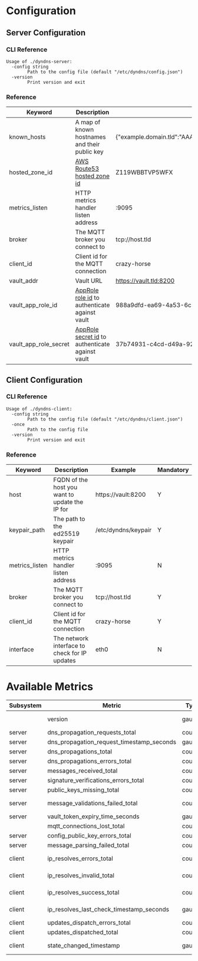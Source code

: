 # Configuration

## Server Configuration

### CLI Reference
```
Usage of ./dyndns-server:
  -config string
        Path to the config file (default "/etc/dyndns/config.json")
  -version
        Print version and exit
```

### Reference
| Keyword               | Description                                                                                               | Example                                                                                       | Mandatory |
|-----------------------|-----------------------------------------------------------------------------------------------------------|-----------------------------------------------------------------------------------------------|-----------|
| known_hosts           | A map of known hostnames and their public key                                                             | {"example.domain.tld":"AAAAC3NzaC1lZDI1NTE5AAAAIBfJ2Qjt5GPi7DKRPGxJCkvk8xNsG9dA607tnWagOk2D"} | Y         |
| hosted_zone_id        | [AWS Route53 hosted zone id](https://docs.aws.amazon.com/Route53/latest/APIReference/API_HostedZone.html) | Z119WBBTVP5WFX                                                                                | Y         |
| metrics_listen        | HTTP metrics handler listen address                                                                       | :9095                                                                                         | N         |
| broker                | The MQTT broker you connect to                                                                            | tcp://host.tld                                                                                | Y         |
| client_id             | Client id for the MQTT connection                                                                         | crazy-horse                                                                                   | Y         |
| vault_addr            | Vault URL                                                                                                 | https://vault.tld:8200                                                                        | Y         |
| vault_app_role_id     | [AppRole role id](https://www.vaultproject.io/docs/auth/approle) to authenticate against vault            | 988a9dfd-ea69-4a53-6cb6-9d6b86474bba                                                          | Y         |
| vault_app_role_secret | [AppRole secret id](https://www.vaultproject.io/docs/auth/approle) to authenticate against vault          | 37b74931-c4cd-d49a-9246-ccc62d682a25                                                          | Y         |

## Client Configuration

### CLI Reference
```
Usage of ./dyndns-client:
  -config string
        Path to the config file (default "/etc/dyndns/client.json")
  -once
        Path to the config file
  -version
        Print version and exit

```

### Reference
| Keyword        | Description                                    | Example             | Mandatory |
|----------------|------------------------------------------------|---------------------|-----------|
| host           | FQDN of the host you want to update the IP for | https://vault:8200  | Y         |
| keypair_path   | The path to the ed25519 keypair                | /etc/dyndns/keypair | Y         |
| metrics_listen | HTTP metrics handler listen address            | :9095               | N         |
| broker         | The MQTT broker you connect to                 | tcp://host.tld      | Y         |
| client_id      | Client id for the MQTT connection              | crazy-horse         | Y         |
| interface      | The network interface to check for IP updates  | eth0                | N         |

# Available Metrics

| Subsystem | Metric                                    | Type    | Description         | Labels         |
|-----------|-------------------------------------------|---------|---------------------|----------------|
|           | version                                   | gauge   | Version information | version, hash  |
| server    | dns_propagation_requests_total            | counter |                     |                |
| server    | dns_propagation_request_timestamp_seconds | gauge   |                     |                |
| server    | dns_propagations_total                    | counter |                     | host           |
| server    | dns_propagations_errors_total             | counter |                     | host           |
| server    | messages_received_total                   | counter |                     |                |
| server    | signature_verifications_errors_total      | counter |                     | host           |
| server    | public_keys_missing_total                 | counter |                     | host           |
| server    | message_validations_failed_total          | counter |                     | host, reason   |
| server    | vault_token_expiry_time_seconds           | gauge   |                     |                |
|           | mqtt_connections_lost_total               | counter |                     |                |
| server    | config_public_key_errors_total            | counter |                     |                |
| server    | message_parsing_failed_total              | counter |                     |                |
| client    | ip_resolves_errors_total                  | counter |                     | host, resolver |
| client    | ip_resolves_invalid_total                 | counter |                     | host, resolver |
| client    | ip_resolves_success_total                 | counter |                     | host, resolver |
| client    | ip_resolves_last_check_timestamp_seconds  | gauge   |                     | host, resolver |
| client    | updates_dispatch_errors_total             | counter |                     | host           |
| client    | updates_dispatched_total                  | counter |                     |                |
| client    | state_changed_timestamp                   | gauge   |                     | host, from, to |